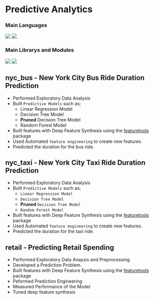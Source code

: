 # Predictive Analytics

###  Main Languages
<p>
<img src="https://img.shields.io/badge/python-3670A0?style=for-the-badge&logo=python&logoColor=ffdd54">
<img src="https://img.shields.io/badge/Markdown-000000?style=for-the-badge&logo=markdown&logoColor=white"></p>

### Main Librarys and Modules
<p><img src="https://img.shields.io/badge/numpy-%23013243.svg?style=for-the-badge&logo=numpy&logoColor=white">
<img src="https://img.shields.io/badge/pandas-%23150458.svg?style=for-the-badge&logo=pandas&logoColor=white"></p>

## nyc_bus - New York City Bus Ride Duration Prediction
- Performed Exploratory Data Analysis
- Built `Predictive Models` such as; 
  - Linear Regression Model
  - Decision Tree Model
  - **Pruned** Decision Tree Model
  - Random Forest Model
- Built features with Deep Feature Synthesis using the [featuretools](https://www.featuretools.com/) package
- Used Automated `feature engineering` to create new features.
- Predicted the duration for the bus ride.

## nyc_taxi - New York City Taxi Ride Duration Prediction
- Performed Exploratory Data Analysis
- Built `Predictive Models` such as; 
  - `Linear Regression Model`
  - `Decision Tree Model`
  - **Pruned** `Decision Tree Model`
  - `Random Forest Model`
- Built features with Deep Feature Synthesis using the [featuretools](https://www.featuretools.com/) package
- Used Automated `feature engineering` to create new features.
- Predicted the duration for the taxi ride.

## retail - Predicting Retail Spending
- Performed Exploratory Data Anaysis and Preprocessing
- Developed a Prediction Problem.
- Built features with Deep Feature Synthesis using the [featuretools](https://www.featuretools.com/) package
- Peformed Prediction Engineering
- Measured Performance of the Model
- Tuned deep feature synthesis
